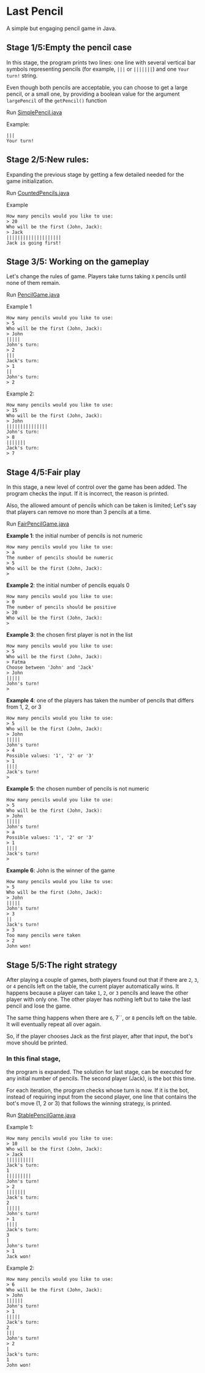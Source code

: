 # Last Pencil

A simple but engaging pencil game in Java.

## Stage 1/5:Empty the pencil case
In this stage, the program prints two lines: one line with several vertical bar symbols representing pencils 
(for example, `|||` or `|||||||`) and one `Your turn!` string.

Even though both pencils are acceptable, you can choose to get a large pencil, or a small one, by providing a
boolean value for the argument `largePencil` of the `getPencil()` function

Run [SimplePencil.java](src/main/java/lastpencil/SimplePencil.java)

Example: 

    |||
    Your turn!

## Stage 2/5:New rules:
Expanding the previous stage by getting a few detailed needed for the game initialization.

Run [CountedPencils.java](src/main/java/lastpencil/CountedPencils.java)

Example

    How many pencils would you like to use:
    > 20
    Who will be the first (John, Jack):
    > Jack
    ||||||||||||||||||||
    Jack is going first!

## Stage 3/5: Working on the gameplay
Let's change the rules of game. Players take turns taking `X` pencils until none of them remain.

Run [PencilGame.java](src/main/java/lastpencil/PencilGame.java)

Example 1 

    How many pencils would you like to use:
    > 5
    Who will be the first (John, Jack):
    > John
    |||||
    John's turn:
    > 2
    |||
    Jack's turn:
    > 1
    ||
    John's turn:
    > 2

Example 2:

    How many pencils would you like to use:
    > 15
    Who will be the first (John, Jack):
    > John
    |||||||||||||||
    John's turn:
    > 8
    |||||||
    Jack's turn:
    > 7

## Stage 4/5:Fair play

In this stage, a new level of control over the game has been added.
The program checks the input. If it is incorrect, the reason is printed. 

Also, the allowed amount of pencils which can be taken is limited;
Let's say that players can remove no more than 3 pencils at a time.

Run [FairPencilGame.java](src/main/java/lastpencil/FairPencilGame.java)

**Example 1**: the initial number of pencils is not numeric

    How many pencils would you like to use:
    > a
    The number of pencils should be numeric
    > 5
    Who will be the first (John, Jack):
    >

**Example 2**: the initial number of pencils equals 0

    How many pencils would you like to use:
    > 0
    The number of pencils should be positive
    > 20
    Who will be the first (John, Jack):
    >

**Example 3**: the chosen first player is not in the list

    How many pencils would you like to use:
    > 5
    Who will be the first (John, Jack):
    > Fatma
    Choose between 'John' and 'Jack'
    > John
    |||||
    John's turn!
    >

**Example 4**: one of the players has taken the number of pencils that differs from 1, 2, or 3

    How many pencils would you like to use:
    > 5
    Who will be the first (John, Jack):
    > John
    |||||
    John's turn!
    > 4
    Possible values: '1', '2' or '3'
    > 1
    ||||
    Jack's turn!
    >

**Example 5**: the chosen number of pencils is not numeric

    How many pencils would you like to use:
    > 5
    Who will be the first (John, Jack):
    > John
    |||||
    John's turn!
    > a
    Possible values: '1', '2' or '3'
    > 1
    ||||
    Jack's turn!
    >

**Example 6**: John is the winner of the game

    How many pencils would you like to use:
    > 5
    Who will be the first (John, Jack):
    > John
    |||||
    John's turn!
    > 3
    ||
    Jack's turn!
    > 3
    Too many pencils were taken
    > 2
    John won!

## Stage 5/5:The right strategy

After playing a couple of games, both
players found out that if there are `2`, `3`, or `4` pencils left on the table, the current player
automatically wins. It happens because a player can take `1`, `2`, or `3` pencils 
and leave the other player with only one. The other player has nothing left 
but to take the last pencil and lose the game.


The same thing happens when there are `6`, 7``, or `8` pencils left on the table.
It will eventually repeat all over again.


So, if the player chooses Jack as the first player, after that input, the bot's move should be printed.

### In this final stage, 
the program is expanded. The solution for last stage, can be
executed for any initial number of pencils. The second player (Jack), is the bot this time.

For each iteration, the program checks whose turn is
now. If it is the bot, instead of requiring input from the second player, one line
that contains the bot's move (1, 2 or 3) that follows the winning strategy, is printed.

Run [StablePencilGame.java](src/main/java/lastpencil/SimplePencil.java)

Example 1:

    How many pencils would you like to use:
    > 10
    Who will be the first (John, Jack):
    > Jack
    ||||||||||
    Jack's turn:
    1
    |||||||||
    John's turn!
    > 2
    |||||||
    Jack's turn:
    2
    |||||
    John's turn!
    > 1
    ||||
    Jack's turn:
    3
    |
    John's turn!
    > 1
    Jack won!

Example 2:

    How many pencils would you like to use:
    > 6
    Who will be the first (John, Jack):
    > John
    ||||||
    John's turn!
    > 1
    |||||
    Jack's turn:
    2
    |||
    John's turn!
    > 2
    |
    Jack's turn:
    1
    John won!
